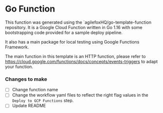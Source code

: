 # Go Function

This function was generated using the `agilefoxHQ/go-template-function repository. It is a Google Cloud Function written in Go 1.16 with some bootstrapping code provided for a sample deploy pipeline.

It also has a main package for local testing using Google Functions Framework.

The main function in this template is an HTTP function, please refer to https://cloud.google.com/functions/docs/concepts/events-triggers to adapt your function.


### Changes to make

 - [ ] Change function name
 - [ ] Change the workflow yaml files to reflect the right flag values in the `Deploy to GCP Functions` step.
 - [ ] Update README
